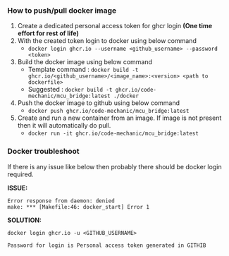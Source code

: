 ### How to push/pull docker image

1. Create a dedicated personal access token for ghcr login **(One time effort for rest of life)**
2. With the created token login to docker using below command
   * `docker login ghcr.io --username <github_username> --password <token>`
3. Build the docker image using below command
   - Template command :  `docker build -t ghcr.io/<github_username>/<image_name>:<version> <path to dockerfile>`
   - Suggested :  `docker build -t ghcr.io/code-mechanic/mcu_bridge:latest ./docker`
4. Push the docker image to github using below command
   * `docker push ghcr.io/code-mechanic/mcu_bridge:latest`
5. Create and run a new container from an image. If image is not present then it will automatically do pull.
   * `docker run -it ghcr.io/code-mechanic/mcu_bridge:latest`

### Docker troubleshoot

If there is any issue like below then probably there should be docker login required.

**ISSUE:**

```
Error response from daemon: denied
make: *** [Makefile:46: docker_start] Error 1
```

**SOLUTION:**

```
docker login ghcr.io -u <GITHUB_USERNAME>

Password for login is Personal access token generated in GITHIB
```